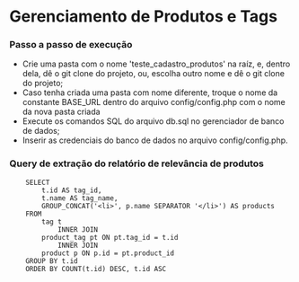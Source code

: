 <h1>
    Gerenciamento de Produtos e Tags
</h1>
<h3>Passo a passo de execução</h3>
<ul>
    <li>
        Crie uma pasta com o nome 'teste_cadastro_produtos' na raíz, e, dentro dela, dê o git clone do projeto, ou, escolha outro nome e dê o git clone do projeto;
    </li>
    <li>
        Caso tenha criada uma pasta com nome diferente, troque o nome da constante BASE_URL dentro do arquivo config/config.php com o nome da nova pasta criada
    </li>
    <li>
        Execute os comandos SQL do arquivo db.sql no gerenciador de banco de dados;
    </li>
    <li>
        Inserir as credenciais do banco de dados no arquivo config/config.php.
    </li>
</ul>

<h3>Query de extração do relatório de relevância de produtos</h3>

```
    SELECT 
        t.id AS tag_id,
        t.name AS tag_name,
        GROUP_CONCAT('<li>', p.name SEPARATOR '</li>') AS products
    FROM
        tag t
            INNER JOIN
        product_tag pt ON pt.tag_id = t.id
            INNER JOIN
        product p ON p.id = pt.product_id
    GROUP BY t.id
    ORDER BY COUNT(t.id) DESC, t.id ASC
```

